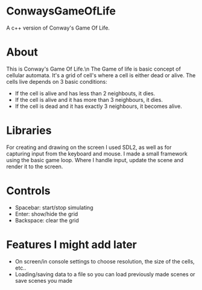 # ConwaysGameOfLife
A c++ version of Conway's Game Of Life.

# About
This is Conway's Game Of Life.\n
The Game of life is basic concept of cellular automata. It's a grid of cell's where a cell is either dead or alive.
The cells live depends on 3 basic conditions:
- If the cell is alive and has less than 2 neighbouts, it dies.
- If the cell is alive and it has more than 3 neighbours, it dies.
- If the cell is dead and it has exactly 3 neighbours, it becomes alive.


# Libraries
For creating and drawing on the screen I used SDL2, as well as for capturing input from the keyboard and mouse.
I made a small framework using the basic game loop. Where I handle input, update the scene and render it to the screen.

# Controls
- Spacebar: start/stop simulating
- Enter: show/hide the grid
- Backspace: clear the grid

# Features I might add later
- On screen/in console settings to choose resolution, the size of the cells, etc..
- Loading/saving data to a file so you can load previously made scenes or save scenes you made

